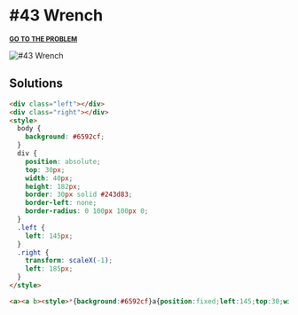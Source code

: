 # #43 Wrench

<p>
  <sup>
    <a href="https://cssbattle.dev/play/43"><strong>GO TO THE PROBLEM</strong></a>
  </sup>
</p>

![#43 Wrench](https://cssbattle.dev/targets/43.png)

## Solutions

```html
<div class="left"></div>
<div class="right"></div>
<style>
  body {
    background: #6592cf;
  }
  div {
    position: absolute;
    top: 30px;
    width: 40px;
    height: 182px;
    border: 30px solid #243d83;
    border-left: none;
    border-radius: 0 100px 100px 0;
  }
  .left {
    left: 145px;
  }
  .right {
    transform: scaleX(-1);
    left: 185px;
  }
</style>
```

```html
<a><a b><style>*{background:#6592cf}a{position:fixed;left:145;top:30;width:40;height:182;border:30px solid#243d83;border-left:none;border-radius:0 100px 100px 0}[b]{transform:scaleX(-1);left:185
```
